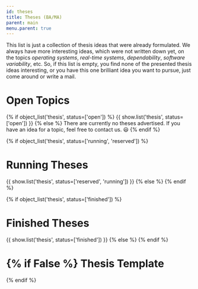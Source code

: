 ```yaml
---
id: theses
title: Theses (BA/MA)
parent: main
menu.parent: true
---
```


This list is just a collection of thesis ideas that were already formulated.
We always have more interesting ideas, which were not written down yet, on the topics *operating systems*, *real-time systems*, *dependability*,  *software variability*, etc.
So, if this list is empty, you find none of the presented thesis ideas interesting, or you have this one brilliant idea you want to pursue, just come around or write a mail.

Open Topics
============================

{% if object_list('thesis', status=['open']) %}
{{ show.list('thesis', status=['open']) }}
{% else %}
There are currently no theses advertised. If you have an idea for a topic, feel free to contact us. 😃
{% endif %}

{% if object_list('thesis', status=['running', 'reserved']) %}

Running Theses
===============================

{{ show.list('thesis', status=['reserved', 'running']) }}
{% else %}
{% endif %}

{% if object_list('thesis', status=['finished']) %}

Finished Theses
================================

{{ show.list('thesis', status=['finished']) }}
{% else %}
{% endif %}

{% if False %}
Thesis Template
===============================

{% endif %}

